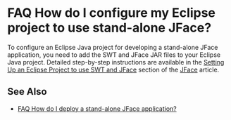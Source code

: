 

FAQ How do I configure my Eclipse project to use stand-alone JFace?
===================================================================

To configure an Eclipse Java project for developing a stand-alone JFace application, you need to add the SWT and JFace JAR files to your Eclipse Java project. Detailed step-by-step instructions are available in the [Setting Up an Eclipse Project to use SWT and JFace](https://github.com/eclipse-platform/eclipse.platform.ui/blob/master/docs/JFace.md#Setting-Up-an-Eclipse-Project-to-use-SWT-and-JFace "JFace") section of the [JFace](https://github.com/eclipse-platform/eclipse.platform.ui/blob/master/docs/JFace.md "JFace") article.

See Also
--------

*   [FAQ How do I deploy a stand-alone JFace application?](./FAQ_How_do_I_deploy_a_stand-alone_JFace_application.md "FAQ How do I deploy a stand-alone JFace application?")

